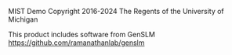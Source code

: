 MIST Demo
Copyright 2016-2024 The Regents of the University of Michigan

This product includes software from GenSLM
https://github.com/ramanathanlab/genslm